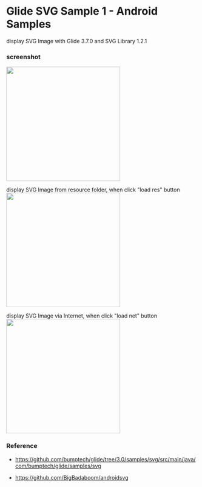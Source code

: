 Glide SVG Sample 1 - Android Samples
===============

display SVG Image with Glide 3.7.0 and SVG Library 1.2.1 <br/>

### screenshot <br/>
<image src="https://raw.githubusercontent.com/ohwada/Android_Samples/master/GlideSvgSample1/screenshot/screenshot_glide_svg_main.png" width="300" /><br/>

display SVG Image from resource folder, when click "load res" button <br/>
<image src="https://raw.githubusercontent.com/ohwada/Android_Samples/master/GlideSvgSample1/screenshot/screenshot_glide_svg_res.png" width="300" /><br/>

display SVG Image via Internet, when click "load net" button <br/>
<image src="https://raw.githubusercontent.com/ohwada/Android_Samples/master/GlideSvgSample1/screenshot/screenshot_glide_svg_net.png" width="300" /><br/>

### Reference <br/>
* https://github.com/bumptech/glide/tree/3.0/samples/svg/src/main/java/com/bumptech/glide/samples/svg

* https://github.com/BigBadaboom/androidsvg
